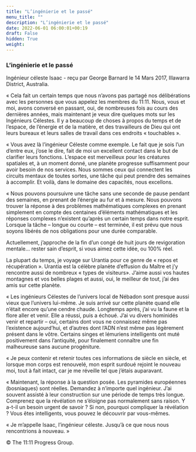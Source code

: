 ```yaml
---
title: "L’ingénierie et le passé"
menu_title: ""
description: "L’ingénierie et le passé"
date: 2022-06-01 06:00:01+00:19
draft: False
hidden: True
weight:
---
```

### L’ingénierie et le passé

Ingénieur céleste Isaac - reçu par George Barnard le 14 Mars 2017, Illawarra District, Australia.

« Cela fait un certain temps que nous n’avons pas partagé nos délibérations avec les personnes que vous appelez les membres du 11:11. Nous, vous et moi, avons conversé en passant, oui, de nombreuses fois au cours des dernières années, mais maintenant je veux dire quelques mots sur les Ingénieurs Célestes. Il y a beaucoup de choses à propos du temps et de l’espace, de l’énergie et de la matière, et des travailleurs de Dieu qui ont leurs bureaux et leurs salles de travail dans ces endroits « touchables ».

« Vous avez là l’ingénieur Céleste comme exemple. Le fait que je sois l’un d’entre eux, j’ose le dire, fait de moi un excellent contact dans le but de clarifier leurs fonctions. L’espace est merveilleux pour les créatures spatiales et, à un moment donné, une planète progresse suffisamment pour avoir besoin de nos services. Nous sommes ceux qui connectent les circuits mentaux de toutes sortes, une tâche qui peut prendre des semaines à accomplir. Et voilà, dans le domaine des capacités, nous excellons.

« Nous pouvons poursuivre une tâche sans une seconde de pause pendant des semaines, en prenant de l’énergie au fur et à mesure. Nous pouvons trouver la réponse à des problèmes mathématiques complexes en prenant simplement en compte des centaines d’éléments mathématiques et les réponses complexes n’existent qu’après un certain temps dans notre esprit. Lorsque la tâche – longue ou courte – est terminée, il est prévu que nous soyons libérés de nos obligations pour une durée comparable.

Actuellement, j’approche de la fin d’un congé de huit jours de revigoration mentale… rester sain d’esprit, si vous aimez cette idée, ou 100% réel.

La plupart du temps, je voyage sur Urantia pour ce genre de « repos et récupération ». Urantia est la célèbre planète d’effusion du Maître et j’y rencontre aussi de nombreux « types de visiteurs». J’aime aussi vos hautes montagnes et vos belles plages et aussi, oui, le meilleur de tout, j’ai des amis sur cette planète.

« Les ingénieurs Célestes de l’univers local de Nébadon sont presque aussi vieux que l’univers lui-même. Je suis arrivé sur cette planète quand elle n’était encore qu’une cendre chaude. Longtemps après, j’ai vu la faune et la flore aller et venir. Elle a réussi, puis a échoué. J’ai vu divers hominidés venir et repartir – oui, certains dont vous ne connaissez même pas l’existence aujourd’hui, et d’autres dont l’ADN n’est même pas légèrement présent dans le vôtre. Certains singes et lémuriens intelligents ont muté positivement dans l’antiquité, pour finalement connaître une fin malheureuse sans aucune progéniture.

« Je peux contenir et retenir toutes ces informations de siècle en siècle, et lorsque mon corps est renouvelé, mon esprit surdoué rejoint le nouveau moi, tout à fait intact, car je me réveille tel que j’étais auparavant.

« Maintenant, la réponse à la question posée. Les pyramides européennes (bosniaques) sont réelles. Demandez à n’importe quel ingénieur. J’ai souvent assisté à leur construction sur une période de temps très longue. Comprenez que la révélation ne s’éloigne pas normalement sans raison. Y a-t-il un besoin urgent de savoir ? Si non, pourquoi compliquer la révélation ? Vous êtes intelligents, vous pouvez le découvrir par vous-mêmes.

« Je m’appelle Isaac, l’ingénieur céleste. Jusqu’à ce que nous nous rencontrions à nouveau. »

© The 11:11 Progress Group.

